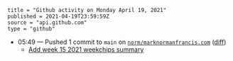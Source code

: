 ```
title = "Github activity on Monday April 19, 2021"
published = 2021-04-19T23:59:59Z
source = "api.github.com"
type = "github"
```

* 05:49 — Pushed 1 commit to `main` on [`norm/marknormanfrancis.com`](https://github.com/norm/marknormanfrancis.com) ([diff](https://github.com/norm/marknormanfrancis.com/compare/d5f1e7749e2847c0b3eb10a38806cea0c6f4a7be..3d0ebfe37142ad84f6fc98783ba8195b39b72be4))
  * [Add week 15 2021 weekchips summary](https://github.com/norm/marknormanfrancis.com/commit/3d0ebfe37142ad84f6fc98783ba8195b39b72be4)
